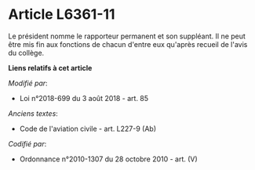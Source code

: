 # Article L6361-11

Le président nomme le rapporteur permanent et son suppléant. Il ne peut être mis fin aux fonctions de chacun d'entre eux
qu'après recueil de l'avis du collège.

**Liens relatifs à cet article**

_Modifié par_:

  - Loi n°2018-699 du 3 août 2018 - art. 85

_Anciens textes_:

  - Code de l'aviation civile - art. L227-9 (Ab)

_Codifié par_:

  - Ordonnance n°2010-1307 du 28 octobre 2010 - art. (V)

